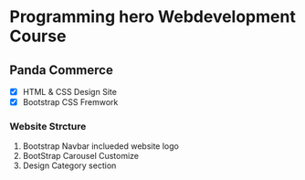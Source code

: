 # Programming hero Webdevelopment Course

## Panda Commerce 
- [x] HTML & CSS Design Site
- [x] Bootstrap CSS Fremwork

### Website Strcture
01. Bootstrap Navbar inclueded website logo
02. BootStrap Carousel Customize
03. Design Category section